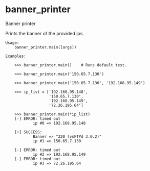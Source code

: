 banner_printer
==============

Banner printer


Prints the banner of the provided ips.

    Usage:
        banner_printer.main([args])

    Examples:

        >>> banner_printer.main()    # Runs default test.

        >>> banner_printer.main('150.65.7.130')

        >>> banner_printer.main('150.65.7.130', '192.168.95.149')

        >>> ip_list = ['192.168.95.148',
                       '150.65.7.130',
                       '192.168.95.149',
                       '72.26.195.64']

        >>> banner_printer.main(*ip_list)
        [-] ERROR: timed out
                ip #0 => 192.168.95.148

        [+] SUCCESS:
                Banner => "220 (vsFTPd 3.0.2)"
                ip #1 => 150.65.7.130

        [-] ERROR: timed out
                ip #2 => 192.168.95.149
        [-] ERROR: timed out
                ip #3 => 72.26.195.64
